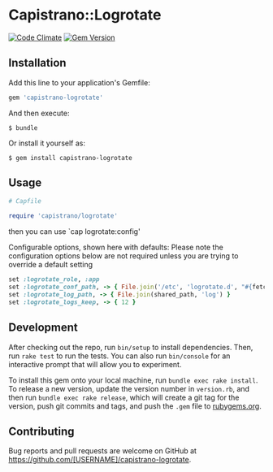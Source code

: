 # Capistrano::Logrotate

[![Code Climate](http://img.shields.io/codeclimate/github/linjunpop/capistrano-logrotate.svg)](https://codeclimate.com/github/linjunpop/capistrano-logrotate)
[![Gem Version](http://img.shields.io/gem/v/capistrano-logrotate.svg)](https://rubygems.org/gems/capistrano-logrotate)

## Installation

Add this line to your application's Gemfile:

```ruby
gem 'capistrano-logrotate'
```

And then execute:

    $ bundle

Or install it yourself as:

    $ gem install capistrano-logrotate

## Usage

```ruby
# Capfile

require 'capistrano/logrotate'
```

then you can use `cap logrotate:config'

Configurable options, shown here with defaults: Please note the configuration options below are not required unless you are trying to override a default setting

```ruby
set :logrotate_role, :app
set :logrotate_conf_path, -> { File.join('/etc', 'logrotate.d', "#{fetch(:application)}_#{fetch(:stage)}") }
set :logrotate_log_path, -> { File.join(shared_path, 'log') }
set :logrotate_logs_keep, -> { 12 }
```

## Development

After checking out the repo, run `bin/setup` to install dependencies. Then, run `rake test` to run the tests. You can also run `bin/console` for an interactive prompt that will allow you to experiment.

To install this gem onto your local machine, run `bundle exec rake install`. To release a new version, update the version number in `version.rb`, and then run `bundle exec rake release`, which will create a git tag for the version, push git commits and tags, and push the `.gem` file to [rubygems.org](https://rubygems.org).

## Contributing

Bug reports and pull requests are welcome on GitHub at https://github.com/[USERNAME]/capistrano-logrotate.
